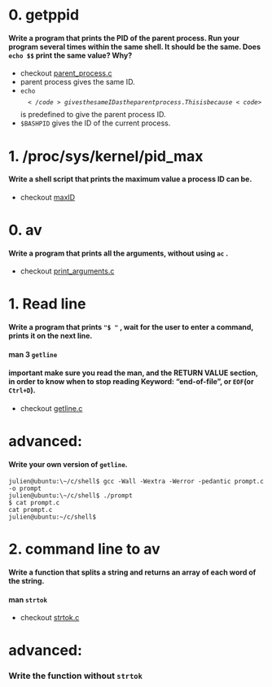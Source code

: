 # 0. getppid  
#### **Write a program that prints the PID of the parent process. Run your program several times within the same shell. It should be the same. Does <code>echo $$</code> print the same value? Why?**
- checkout [parent_process.c](/parent_process.c)
- parent process gives the same ID.
- <code>echo $$</code> gives the same ID as the parent process. This is because <code>$$</code> is predefined to give the parent process ID.
- `$BASHPID` gives the ID of the current process.


# 1. /proc/sys/kernel/pid_max  
#### **Write a shell script that prints the maximum value a process ID can be.**
- checkout [maxID](/maxID)


# 0. av
#### **Write a program that prints all the arguments, without using <code>ac</code> .**
- checkout [print_arguments.c](/print_arguments.c)

# 1. Read line
#### **Write a program that prints <code>"$ "</code> , wait for the user to enter a command, prints it on the next line.**

#### man 3 <code>getline</code>

#### important make sure you read the man, and the RETURN VALUE section, in order to know when to stop reading Keyword: “end-of-file”, or <code>EOF</code>(or <code>Ctrl+D</code>).
- checkout [getline.c](/getline.c)

# **advanced:**
#### **Write your own version of <code>getline</code>.**

    julien@ubuntu:\~/c/shell$ gcc -Wall -Wextra -Werror -pedantic prompt.c -o prompt
    julien@ubuntu:\~/c/shell$ ./prompt
    $ cat prompt.c
    cat prompt.c
    julien@ubuntu:~/c/shell$


# 2. command line to av
#### **Write a function that splits a string and returns an array of each word of the string.**

#### man `strtok`
- checkout [strtok.c](/strtok.c)

# **advanced:**
### **Write the function without `strtok`**

